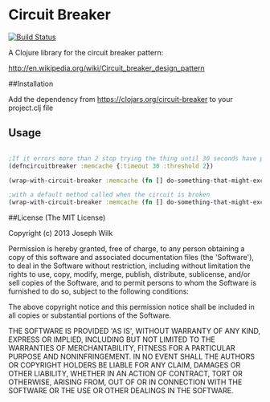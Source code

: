# Circuit Breaker

[![Build Status](https://travis-ci.org/josephwilk/circuit-breaker.png?branch=master)](https://travis-ci.org/josephwilk/circuit-breaker)

A Clojure library for the circuit breaker pattern:

http://en.wikipedia.org/wiki/Circuit_breaker_design_pattern


##Installation

Add the dependency from https://clojars.org/circuit-breaker to your project.clj file

## Usage

```clojure

;If it errors more than 2 stop trying the thing until 30 seconds have passed
(defncircuitbreaker :memcache {:timeout 30 :threshold 2})

(wrap-with-circuit-breaker :memcache (fn [] do-something-that-might-exception))

;with a default method called when the circuit is broken
(wrap-with-circuit-breaker :memcache (fn [] do-something-that-might-exception) (fn [] :some-sensible-default-when-its-broken))
```

##License
(The MIT License)

Copyright (c) 2013 Joseph Wilk

Permission is hereby granted, free of charge, to any person obtaining a copy of this software and associated documentation files (the 'Software'), to deal in the Software without restriction, including without limitation the rights to use, copy, modify, merge, publish, distribute, sublicense, and/or sell copies of the Software, and to permit persons to whom the Software is furnished to do so, subject to the following conditions:

The above copyright notice and this permission notice shall be included in all copies or substantial portions of the Software.

THE SOFTWARE IS PROVIDED 'AS IS', WITHOUT WARRANTY OF ANY KIND, EXPRESS OR IMPLIED, INCLUDING BUT NOT LIMITED TO THE WARRANTIES OF MERCHANTABILITY, FITNESS FOR A PARTICULAR PURPOSE AND NONINFRINGEMENT. IN NO EVENT SHALL THE AUTHORS OR COPYRIGHT HOLDERS BE LIABLE FOR ANY CLAIM, DAMAGES OR OTHER LIABILITY, WHETHER IN AN ACTION OF CONTRACT, TORT OR OTHERWISE, ARISING FROM, OUT OF OR IN CONNECTION WITH THE SOFTWARE OR THE USE OR OTHER DEALINGS IN THE SOFTWARE.